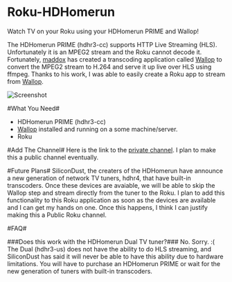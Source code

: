 Roku-HDHomerun
==============

Watch TV on your Roku using your HDHomerun PRIME and Wallop!

The HDHomerun PRIME (hdhr3-cc) supports HTTP Live Streaming (HLS).  Unfortunately it is an MPEG2 stream and the Roku cannot decode it.  Fortunately, [maddox](https://github.com/maddox) has created a transcoding application called [Wallop](https://github.com/maddox/wallop) to convert the MPEG2 stream to H.264 and serve it up live over HLS using ffmpeg.  Thanks to his work, I was able to easily create a Roku app to stream from [Wallop](https://github.com/maddox/wallop).

![Screenshot](http://i.imgur.com/GJUiye0.png)


#What You Need#
 * HDHomerun PRIME (hdhr3-cc)
 * [Wallop](https://github.com/maddox/wallop) installed and running on a some machine/server.
 * Roku

 #Add The Channel#
 Here is the link to the [private channel](https://owner.roku.com/add/rokuhdhr).  I plan to make this a public channel eventually.

#Future Plans#
SiliconDust, the creaters of the HDHomerun have announce a new generation of network TV tuners, hdhr4, that have built-in transcoders.  Once these devices are avaiable, we will be able to skip the Wallop step and stream directly from the tuner to the Roku.  I plan to add this functionality to this Roku application as soon as the devices are available and I can get my hands on one.  Once this happens, I think I can justify making this a Public Roku channel.

#FAQ#

###Does this work with the HDHomerun Dual TV tuner?###
No. Sorry. :(  The Dual (hdhr3-us) does not have the ability to do HLS streaming, and SiliconDust has said it will never be able to have this ability due to hardware limitations.  You will have to purchase an HDHomerun PRIME or wait for the new generation of tuners with built-in transcoders.

